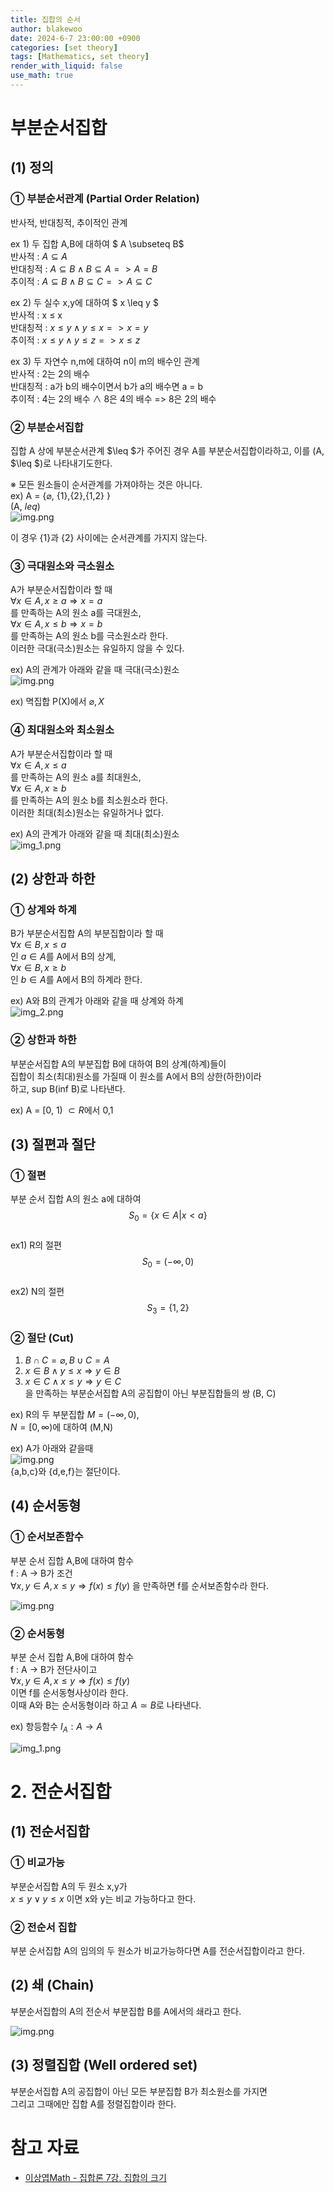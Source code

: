 ```yaml
---
title: 집합의 순서
author: blakewoo
date: 2024-6-7 23:00:00 +0900
categories: [set theory]
tags: [Mathematics, set theory] 
render_with_liquid: false
use_math: true
---
```


# 부분순서집합
## (1) 정의
### ① 부분순서관계 (Partial Order Relation)
반사적, 반대칭적, 추이적인 관계

ex 1) 두 집합 A,B에 대하여 $ A \subseteq B$   
반사적 : $A \subseteq A$   
반대칭적 : $A \subseteq B \wedge B \subseteq A => A = B$   
추이적 : $A \subseteq B \wedge B \subseteq C => A \subseteq C$

ex 2) 두 실수 x,y에 대하여 $ x \leq y $   
반사적 : x $\leq$ x   
반대칭적 : $x \leq y \wedge y \leq x => x = y$   
추이적 : $x \leq y \wedge y \leq z => x \leq z$   

ex 3) 두 자연수 n,m에 대하여 n이 m의 배수인 관계   
반사적 : 2는 2의 배수    
반대칭적 : a가 b의 배수이면서 b가 a의 배수면 a = b   
추이적 : 4는 2의 배수 $\wedge$ 8은 4의 배수 => 8은 2의 배수   

### ② 부분순서집합
집합 A 상에 부분순서관계 $\leq $가 주어진 경우 A를
부분순서집합이라하고, 이를 (A, $\leq $)로 나타내기도한다.   

※ 모든 원소들이 순서관계를 가져야하는 것은 아니다.   
ex) A = {$\varnothing$, {1},{2},{1,2} }   
(A, $leq$)      
![img.png](/assets/blog/set_theory/partial_order_relation_img1.png)

이 경우 {1}과 {2} 사이에는 순서관계를 가지지 않는다.

### ③ 극대원소와 극소원소
A가 부분순서집합이라 할 때    
$\forall x \in A, x \geq a \Rightarrow x = a$   
를 만족하는 A의 원소 a를 극대원소,   
$\forall x \in A, x \leq b \Rightarrow x = b$   
를 만족하는 A의 원소 b를 극소원소라 한다.   
이러한 극대(극소)원소는 유일하지 않을 수 있다.


ex) A의 관계가 아래와 같을 때 극대(극소)원소   
![img.png](/assets/blog/set_theory/partial_order_relation_img2.png)



ex) 멱집합 P(X)에서 $\varnothing , X$

### ④ 최대원소와 최소원소
A가 부분순서집합이라 할 때   
$\forall x \in A, x \leq a$   
를 만족하는 A의 원소 a를 최대원소,   
$\forall x \in A, x \geq b$   
를 만족하는 A의 원소 b를 최소원소라 한다.   
이러한 최대(최소)원소는 유일하거나 없다.

ex) A의 관계가 아래와 같을 때 최대(최소)원소   
![img_1.png](/assets/blog/set_theory/partial_order_relation_img3.png)


## (2) 상한과 하한

### ① 상계와 하계
B가 부분순서집합 A의 부분집합이라 할 때   
$\forall  x \in B, x \leq  a$   
인 $a\in A$를 A에서 B의 상계,   
$\forall  x \in B, x \geq  b$   
인 $b\in A$를 A에서 B의 하계라 한다.   

ex) A와 B의 관계가 아래와 같을 때 상계와 하계   
![img_2.png](/assets/blog/set_theory/partial_order_relation_img4.png)



### ② 상한과 하한
부분순서집합 A의 부분집합 B에 대하여 B의 상계(하계)들이   
집합이 최소(최대)원소를 가질때 이 원소를 A에서 B의 상한(하한)이라   
하고, sup B(inf B)로  나타낸다.   

ex) A = [0, 1) $\subset R$에서 0,1   


## (3) 절편과 절단

### ① 절편
부분 순서 집합 A의 원소 a에 대하여   
$$ S_{0} = \left\{ x \in A | x < a \right\} $$   
ex1) R의 절편 $$S_{0} = \left ( -\infty , 0 \right )$$   
ex2) N의 절편 $$S_{3} = \left\{ 1,2 \right\}$$

### ② 절단 (Cut)
1) $B \cap C = \varnothing , B \cup C = A$   
2) $x \in B \wedge  y \leq x \Rightarrow y \in B$   
3) $x \in C \wedge  x \leq y \Rightarrow y \in C$   
을 만족하는 부분순서집합 A의 공집합이 아닌 부분집합들의 쌍 (B, C)   
   
ex) R의 두 부분집합 $M = (-\infty, 0)$,   
$N = [0, \infty)$에 대하여 (M,N)

ex) A가 아래와 같을때   
![img.png](../../assets/blog/set_theory/partial_order_relation_img5.png)   
{a,b,c}와 {d,e,f}는 절단이다.


## (4) 순서동형

### ① 순서보존함수
부분 순서 집합 A,B에 대하여 함수   
f : A -> B가 조건   
$\forall x, y \in A, x \leq y \Rightarrow f(x) \leq f(y)$
을 만족하면 f를 순서보존함수라 한다.

![img.png](../../assets/blog/set_theory/partial_order_relation_img6.png)

### ② 순서동형
부분 순서 집합 A,B에 대하여 함수   
f : A -> B가 전단사이고   
$\forall x, y \in A, x \leq y \Rightarrow f(x) \leq f(y)$   
이면 f를 순서동형사상이라 한다.   
이때 A와 B는 순서동형이라 하고
$A \simeq B$로 나타낸다.

ex) 항등함수 $I_{A} : A \to A$

![img_1.png](../../assets/blog/set_theory/partial_order_relation_img7.png)

# 2. 전순서집합
## (1) 전순서집합
### ① 비교가능
부분순서집합 A의 두 원소 x,y가   
$x \leq y \vee y \leq x$
이면 x와 y는 비교 가능하다고 한다.

### ② 전순서 집합
부분 순서집합 A의 임의의 두 원소가 비교가능하다면 A를 전순서집합이라고 한다.

## (2) 쇄 (Chain)
부분순서집합의 A의 전순서 부분집합 B를 A에서의 쇄라고 한다.

![img.png](../../assets/blog/set_theory/partial_order_relation_img8.png)

## (3) 정렬집합 (Well ordered set)
부분순서집합 A의 공집합이 아닌 모든 부분집합 B가 최소원소를 가지면   
그리고 그때에만 집합 A를 정렬집합이라 한다.


# 참고 자료
- [이상엽Math - 집합론 7강. 집합의 크기](https://www.youtube.com/watch?v=I_btU_4dQyU&list=PL127T2Zu76FveA8TGXZU-PSSt7GTMhKp6&index=9)
